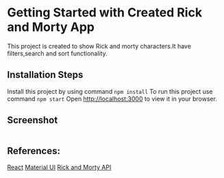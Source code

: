 # Getting Started with Created Rick and Morty App

This project is created to show Rick and morty characters.It have filters,search and sort functionality. 

## Installation Steps

Install this project by using command `npm install`
To run this project use command `npm start`
Open [http://localhost:3000](http://localhost:3000) to view it in your browser.

## Screenshot

<img src="" />



## References:

[React](https://react.dev/)
[Material UI](https://mui.com/material-ui/)
[Rick and Morty API](https://rickandmortyapi.com/api/character/)
